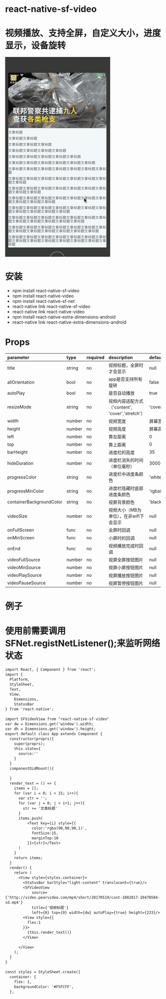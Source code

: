 # react-native-sf-video


# 视频播放、支持全屏，自定义大小，进度显示，设备旋转


![show](./show.gif)


# 安装
* npm install react-native-sf-video
* npm install react-native-video
* npm install react-native-sf-net
* react-native link react-native-sf-video
* react-native link react-native-video
* npm install react-native-extra-dimensions-android
* react-native link react-native-extra-dimensions-android


# Props
|  parameter  |  type  |  required  |   description  |  default  |
|:-----|:-----|:-----|:-----|:-----|
|title|string|no|视频标题，全屏时才会显示|null|
|allOrientation|bool|no|app是否支持所有旋转|false|
|autoPlay|bool|no|是否自动播放|true|
|resizeMode|string|no|视频内容适配方式（'content', 'cover','stretch'）|'cover'|
|width|number|no|视频宽度|屏幕宽度|
|height|number|no|视频高度|屏幕高度|
|left|number|no|靠左距离|0|
|top|number|no|靠上距离|0|
|barHeight|number|no|进度栏的高度|35|
|hideDuration|number|no|进度栏消失的时间（单位毫秒）|3000|
|progressColor|string|no|进度栏中进度条颜色|'white'|
|progressMinColor|string|no|进度栏隐藏时底部进度条颜色|'rgba(241,90,36,1.0)'|
|containerBackgroundColor|string|no|视屏背景颜色|'black'|
|videoSize|number|no|视频大小（MB为单位），在非wifi下会显示|null|
|onFullScreen|func|no|全屏时回调|null|
|onMinScreen|func|no|小屏时的回调|null|
|onEnd|func|no|视频播放完成时回调|null|
|videoFullSource|number|no|视屏全屏按钮图片|null|
|videoMinSource|number|no|视屏小屏按钮图片|null|
|videoPlaySource|number|no|视屏播放按钮图片|null|
|videoPauseSource|number|no|视屏暂停按钮图片|null|





# 例子
# 使用前需要调用SFNet.registNetListener();来监听网络状态
```
import React, { Component } from 'react';
import {
  Platform,
  StyleSheet,
  Text,
  View,
    Dimensions,
    StatusBar
} from 'react-native';

import SFVideoView from "react-native-sf-video"
var dw = Dimensions.get('window').width;
var dh = Dimensions.get('window').height;
export default class App extends Component {
  constructor(proprs){
    super(proprs);
    this.state={
      source:''
    }
  }
  componentDidMount(){

  }
  render_text = () => {
    items = [];
    for (var i = 0; i < 15; i++){
      var str = '';
      for (var j = 0; j < i+1; j++){
        str += '文章标题'
      }
      items.push(
          <Text key={i} style={{
            color:'rgba(90,90,90,1)',
            fontSize:15,
            marginTop:10
          }}>{str}</Text>
      )
    }
    return items;
  }
  render() {
    return (
      <View style={styles.container}>
        <StatusBar barStyle="light-content" translucent={true}/>
        <SFVideoView
            source={'http://video.pearvideo.com/mp4/short/20170519/cont-1082017-10470584-sd.mp4'}
            title={'视频标题'}
            left={0} top={0} width={dw} autoPlay={true} height={233}/>
        <View style={{
          flex:1
        }}>
          {this.render_text()}
        </View>

      </View>
    );
  }
}

const styles = StyleSheet.create({
  container: {
    flex: 1,
    backgroundColor: '#F5FCFF',
  },



```
